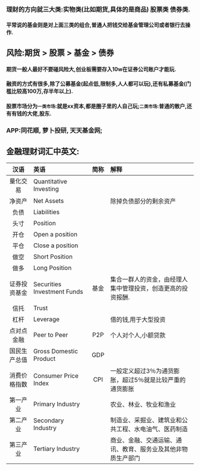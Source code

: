 
### 理财的方向就三大类:实物类(比如期货,具体的是商品) 股票类 债券类.

#### 平常说的基金则是对上面三类的组合,普通人把钱交给基金管理公司或者银行去操作.
## 风险:期货 > 股票 > 基金 > 债券
#### 期货一般人最好不要碰风险大,创业板需要存入10w在证券公司账户才能玩.
#### 融资的方式有很多,除了公募基金(起点低,限制多,人人都可以玩),还有私募基金(门槛比较高100万,存半年以上).
#### 股票市场分为```一类市场```:就是xx资本,都是圈子里的人自己玩;```二类市场```:普通的散户,还有有钱的大佬,股东.

### APP:同花顺, 萝卜投研, 天天基金网;

## 金融理财词汇中英文:

| 汉语    |   英语    | 简称  |  解释  |
| :----:  | :----     | :----: | :---- |
| 量化交易 | Quantitative Investing  |||
| 净资产  | Net Assets  | |除掉负债部分的剩余资产|
| 负债    | Liabilities | | |
| 头寸    | Position   | | |
| 开仓  | Open a position|||
| 平仓   |Close a position|||
| 做空    | Short Position |||
| 做多    | Long Position |||
|证券投资基金|Securities Investment Funds|基金|集合一群人的资金，由经理人集中管理投资，创造更高的投资报酬.|
| 信托| Trust|||
| 杠杆|Leverage||借的钱,用于大型投资|
|点对点金融|Peer to Peer|P2P|个人对个人,小额贷款|
|国民生产总值|Gross Domestic Product|GDP||
|消费价格指数|Consumer Price Index|CPI|一般定义超过3％为通货膨胀，超过5％就是比较严重的通货膨胀|
|第一产业|Primary Industry||农业、林业、牧业和渔业|
|第二产业|Secondary Industry||制造业、采掘业、建筑业和公共工程、水电油气、医药制造|
|第三产业|Tertiary Industry||商业、金融、交通运输、通讯、教育、服务业及其他非物质生产部门|
